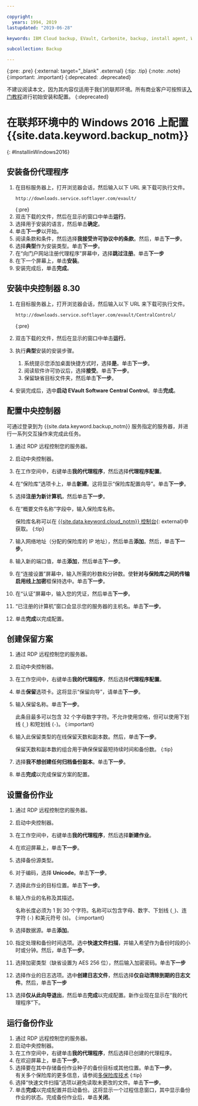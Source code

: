 ```yaml
---

copyright:
  years: 1994, 2019
lastupdated: "2019-06-28"

keywords: IBM Cloud backup, EVault, Carbonite, backup, install agent, Windows

subcollection: Backup

---
```

{:pre: .pre}
{:external: target="_blank" .external}
{:tip: .tip}
{:note: .note}
{:important: .important}
{:deprecated: .deprecated}

不建议阅读本文，因为其内容仅适用于我们的联邦环境。所有商业客户可按照该[入门教程](/docs/infrastructure/Backup?topic=Backup-getting-started#getting-started)进行初始安装和配置。
{:deprecated}

# 在联邦环境中的 Windows 2016 上配置 {{site.data.keyword.backup_notm}}
{: #InstallinWindows2016}

## 安装备份代理程序

1. 在目标服务器上，打开浏览器会话，然后输入以下 URL 来下载可执行文件。
   ```
   http://downloads.service.softlayer.com/evault/
   ```
   {:pre}
2. 双击下载的文件，然后在显示的窗口中单击**运行**。
3. 选择用于安装的语言，然后单击**确定**。
4. 单击**下一步**以开始。
5. 阅读条款和条件，然后选择**我接受许可协议中的条款**。然后，单击**下一步**。
6. 选择**典型**作为安装类型。单击**下一步**。
7. 在“向门户网站注册代理程序”屏幕中，选择**跳过注册**。单击**下一步**
8. 在下一个屏幕上，单击**安装**。
9. 安装完成后，单击**完成**。

## 安装中央控制器 8.30

1. 在目标服务器上，打开浏览器会话，然后输入以下 URL 来下载可执行文件。

   ```
   http://downloads.service.softlayer.com/evault/CentralControl/
   ```
   {:pre}

2. 双击下载的文件，然后在显示的窗口中单击**运行**。
3. 执行**典型**安装的安装步骤。
   1. 系统提示您添加桌面快捷方式时，选择**是**。单击**下一步**。
   2. 阅读软件许可协议后，选择**接受**。单击**下一步**。
   3. 保留缺省目标文件夹，然后单击**下一步**。
4. 安装完成后，选中**启动 EVault Software Central Control**。单击**完成**。


## 配置中央控制器

可通过登录到为 {{site.data.keyword.backup_notm}} 服务指定的服务器，并进行一系列交互操作来完成此任务。

1. 通过 RDP 远程控制您的服务器。
2. 启动中央控制器。
3. 在工作空间中，右键单击**我的代理程序**，然后选择**代理程序配置**。
4. 在“保险库”选项卡上，单击**新建**。这将显示“保险库配置向导”。单击**下一步**。
5. 选择**注册为新计算机**，然后单击**下一步**。
6. 在“概要文件名称”字段中，输入保险库名称。

   保险库名称可以在 [{{site.data.keyword.cloud_notm}} 控制台](https://{DomainName}/classic/storage/backup){: external}中获取。
   {:tip}
6. 输入网络地址（分配的保险库的 IP 地址），然后单击**添加**。然后，单击**下一步**。
7. 输入新的端口值，单击**添加**，然后单击**下一步**。
8. 在“连接设置”屏幕中，输入所需的秒数和分钟数。使**针对与保险库之间的传输启用线上加密**框保持选中。单击**下一步**。
9. 在“认证”屏幕中，输入您的凭证，然后单击**下一步**。
10. “已注册的计算机”窗口会显示您的服务器的主机名。单击**下一步**。
11.	单击**完成**以完成配置。


## 创建保留方案

1. 通过 RDP 远程控制您的服务器。
2. 启动中央控制器。
3. 在工作空间中，右键单击**我的代理程序**，然后选择**代理程序配置**。
4. 单击**保留**选项卡。这将显示“保留向导”，请单击**下一步**。
5. 输入保留名称。单击**下一步**。<br/>

   此条目最多可以包含 32 个字母数字字符。不允许使用空格，但可以使用下划线 (`_`) 和短划线 (`-`)。
   {:important}
6. 输入此保留类型的在线保留天数和副本数。然后，单击**下一步**。<br/>

   保留天数和副本数的组合用于确保保留最短持续时间和备份数。
   {:tip}
7. 选择**我不想创建任何归档备份副本**。单击**下一步**。
8. 单击**完成**以完成保留方案的配置。


## 设置备份作业

1. 通过 RDP 远程控制您的服务器。
2. 启动中央控制器。
3. 在工作空间中，右键单击**我的代理程序**，然后选择**新建作业**。
4. 在欢迎屏幕上，单击**下一步**。
5. 选择备份源类型。
6. 对于编码，选择 **Unicode**。单击**下一步**。
7. 选择此作业的目标位置。单击**下一步**。
8. 输入作业的名称及其描述。<br/>

   名称长度必须为 1 到 30 个字符。名称可以包含字母、数字、下划线 (`_`)、连字符 (`-`) 和美元符号 (`$`)。
   {:important}
9. 选择数据源。单击**添加**。
10. 指定处理和备份时间选项。选中**快速文件扫描**，并输入希望作为备份时段的小时或分钟。然后，单击**下一步**。
11. 选择加密类型（缺省设置为 AES 256 位），然后输入加密密码。单击**下一步**
12. 选择作业的日志选项。选中**创建日志文件**，然后选择**仅自动清除到期的日志文件**。然后，单击**下一步**
13. 选择**仅从此向导退出**，然后单击**完成**以完成配置。新作业现在显示在“我的代理程序”下。


## 运行备份作业

1. 通过 RDP 远程控制您的服务器。
2. 启动中央控制器。
3. 在工作空间中，右键单击**我的代理程序**，然后选择已创建的代理程序。
4. 在欢迎屏幕上，单击**下一步**。
5. 选择要在其中存储备份作业种子的备份目标或其他位置。单击**下一步**。<br/>
有关多个保险库的更多信息，请参阅[多保险库技术](/docs/infrastructure/Backup?topic=Backup-multivault)
   {:tip}
6. 选择“快速文件扫描”选项以避免读取未更改的文件。单击**下一步**。
7. 单击**完成**以完成配置并启动备份。这将显示一个过程信息窗口，其中显示备份作业的状态。完成备份作业后，单击**关闭**。
